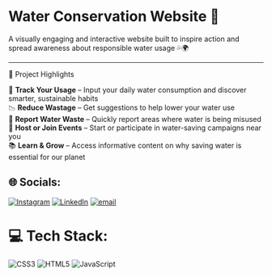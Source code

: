 # Water Conservation Website 🌱

A visually engaging and interactive website built to inspire action and spread awareness about responsible water usage 💦🌍

---

🌟 Project Highlights

🚰 **Track Your Usage** – Input your daily water consumption and discover smarter, sustainable habits  
📉 **Reduce Wastage** – Get suggestions to help lower your water use  
📢 **Report Water Waste** – Quickly report areas where water is being misused  
🎉 **Host or Join Events** – Start or participate in water-saving campaigns near you  
📚 **Learn & Grow** – Access informative content on why saving water is essential for our planet


## 🌐 Socials:
[![Instagram](https://img.shields.io/badge/Instagram-%23E4405F.svg?logo=Instagram&logoColor=white)](https://instagram.com/raziba_aziz) [![LinkedIn](https://img.shields.io/badge/LinkedIn-%230077B5.svg?logo=linkedin&logoColor=white)](https://linkedin.com/in/www.linkedin.com/in/raziba-aziz-651096328) [![email](https://img.shields.io/badge/Email-D14836?logo=gmail&logoColor=white)](mailto:razibaaziz04@gmail.com) 

# 💻 Tech Stack:
![CSS3](https://img.shields.io/badge/css3-%231572B6.svg?style=for-the-badge&logo=css3&logoColor=white) ![HTML5](https://img.shields.io/badge/html5-%23E34F26.svg?style=for-the-badge&logo=html5&logoColor=white) ![JavaScript](https://img.shields.io/badge/javascript-%23323330.svg?style=for-the-badge&logo=javascript&logoColor=%23F7DF1E)

<!-- Proudly created with GPRM ( https://gprm.itsvg.in ) -->
